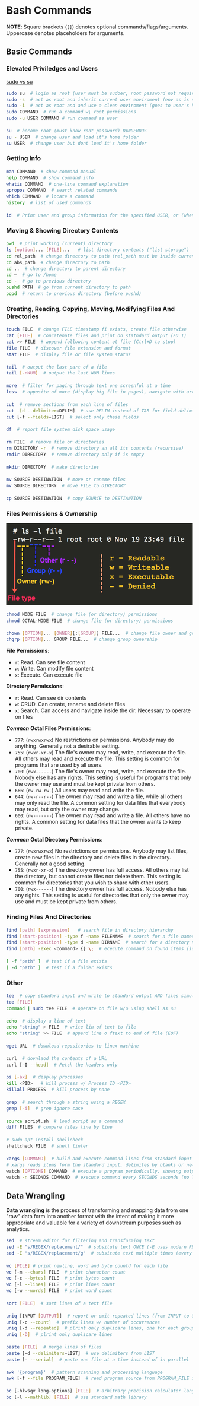 # Bash Commands

**NOTE**: Square brackets (`[]`) denotes optional commands/flags/arguments. Uppercase denotes placeholders for arguments.

## Basic Commands

### Elevated Priviledges and Users

[sudo vs su](https://unix.stackexchange.com/questions/35338/su-vs-sudo-s-vs-sudo-i-vs-sudo-bash/35342)

```bash
sudo su  # login as root (user must be sudoer, root password not required) DANGEROUS
sudo -s  # act as root and inherit current user enviroment (env as is now, along current dir and env vars) SAFE (can modify user enviroment)
sudo -i  # act as root and and use a clean enviroment (goes to user's home, runs .bashrc) SAFEST
sudo COMMAND  # run a command w\ root permissions
sudo -u USER COMMAND # run command as user

su  # become root (must know root password) DANGEROUS
su - USER  # change user and load it's home folder
su USER  # change user but dont load it's home folder
```

### Getting Info

```sh
man COMMAND  # show command manual
help COMMAND  # show command info
whatis COMMAND  # one-line command explanation
apropos COMMAND  # search related commands
which COMMAND  # locate a command
history  # list of used commands

id  # Print user and group information for the specified USER, or (when USER omitted) for the current user
```

### Moving & Showing Directory Contents

```sh
pwd  # print working (current) directory
ls [option]... [FILE]...   # list directory contents ("list storage")
cd rel_path  # change directory to path (rel_path must be inside current directory)
cd abs_path  # change directory to path
cd ..  # change directory to parent directory
cd ~  # go to /home
cd -  # go to previous directory
pushd PATH  # go from current directory to path
popd  # return to previous directory (before pushd)
```

### Creating, Reading, Copying, Moving, Modifying Files And Directories

```sh
touch FILE  # change FILE timestamp fi exists, create file otherwise
cat [FILE]  # concatenate files and print on statndard output (FD 1)
cat >> FILE  # append following content ot file (Ctrl+D to stop)
file FILE  # discover file extension and format
stat FILE  # display file or file system status

tail  # output the last part of a file
tail [-nNUM]  # output the last NUM lines

more  # filter for paging through text one screenful at a time
less  # opposite of more (display big file in pages), navigate with arrow keys or spacebar

cut  # remove sections from each line of files
cut -[d --delimiter=DELIM]  # use DELIM instead of TAB for field delimiter
cut [-f --fields=LIST]  # select only these fields

df  # report file system disk space usage

rm FILE  # remove file or directories
rm DIRECTORY -r  # remove directory an all its contents (recursive)
rmdir DIRECTORY  # remove directory only if is empty

mkdir DIRECTORY  # make directories

mv SOURCE DESTINATION  # move or raneme files
mv SOURCE DIRECTORY  # move FILE to DIRECTORY

cp SOURCE DESTINATION  # copy SOURCE to DESTIANTION
```

### Files Permissions & Ownership

![Linux Permissions](../.images/bash_files-permissions-and-ownership-basics-in-linux.png "files info and permissions")

```sh
chmod MODE FILE  # change file (or directory) permissions
chmod OCTAL-MODE FILE  # change file (or directory) permissions

chown [OPTION]... [OWNER][:[GROUP]] FILE...  # change file owner and group
chgrp [OPTION]... GROUP FILE...  # change group ownership
```

**File Permissions**:

- `r`: Read. Can see file content
- `w`: Write. Can modify file content
- `x`: Execute. Can execute file

**Directory Permissions**:

- `r`: Read. Can see dir contents
- `w`: CRUD. Can create, rename and delete files
- `x`: Search. Can access and navigate inside the dir. Necessary to operate on files

***Common* Octal Files Permissions**:

- `777`: (`rwxrwxrwx`) No restrictions on permissions. Anybody may do anything. Generally not a desirable setting.
- `755`: (`rwxr-xr-x`) The file's owner may read, write, and execute the file. All others may read and execute the file. This setting is common for programs that are used by all users.
- `700`: (`rwx------`) The file's owner may read, write, and execute the file. Nobody else has any rights. This setting is useful for programs that only the owner may use and must be kept private from others.
- `666`: (`rw-rw-rw-`) All users may read and write the file.
- `644`: (`rw-r--r--`) The owner may read and write a file, while all others may only read the file. A common setting for data files that everybody may read, but only the owner may change.
- `600`: (`rw-------`) The owner may read and write a file. All others have no rights. A common setting for data files that the owner wants to keep private.

***Common* Octal Directory Permissions**:

- `777`: (`rwxrwxrwx`) No restrictions on permissions. Anybody may list files, create new files in the directory and delete files in the directory. Generally not a good setting.
- `755`: (`rwxr-xr-x`) The directory owner has full access. All others may list the directory, but cannot create files nor delete them. This setting is common for directories that you wish to share with other users.
- `700`: (`rwx------`) The directory owner has full access. Nobody else has any rights. This setting is useful for directories that only the owner may use and must be kept private from others.

### Finding Files And Directories

```sh
find [path] [expression]   # search file in directory hierarchy
find [start-position] -type f -name FILENAME  # search for a file named "filename"
find [start-position] -type d -name DIRNAME  # search for a directory named "dirname"
find [path] -exec <command> {} \;  # ececute command on found items (identified by {})

[ -f "path" ]  # test if a file exists
[ -d "path" ]  # test if a folder exists
```

### Other

```sh
tee  # copy standard input and write to standard output AND files simultaneously
tee [FILE]
command | sudo tee FILE  # operate on file w/o using shell as su

echo  # display a line of text
echo "string" > FILE  # write lin of text to file
echo "string" >> FILE  # append line o ftext to end of file (EOF)

wget URL  # download repositories to linux machine

curl  # dovnlaod the contents of a URL
curl [-I --head]  # Fetch the headers only

ps [-ax]  # display processes
kill <PID>   # kill process w/ Process ID <PID>
killall PROCESS  # kill process by nane

grep  # search through a string using a REGEX
grep [-i]  # grep ignore case

source script.sh  # load script as a command
diff FILES  # compare files line by line

# sudo apt install shellcheck
shellcheck FILE  # shell linter

xargs [COMMAND]  # build and execute command lines from standard input
# xargs reads items form the standard input, delimites by blanks or newlines, and executes the COMMAND one or more times with the items as argumests
watch [OPTIONS] COMMAND  # execute a program periodically, showing output fullscreen
watch -n SECONDS COMMAND  # execute command every SECONDS seconds (no less than 0.1 seconds)
```

## Data Wrangling

**Data wrangling** is the process of transforming and mapping data from one "raw" data form into another format with the intent of making it more appropriate and valuable for a variety of downstream purposes such as analytics.

```bash
sed  # stream editor for filtering and transforming text
sed -E "s/REGEX/replacement/"  # subsitute text ONCE (-E uses modern REGEX)
sed -E "s/REGEX/replacement/g"  # subsitute text multiple times (every match)

wc [FILE] # print newline, word and byte countd for each file
wc [-m --chars] FILE  # print character count
wc [-c --bytes] FILE  # print bytes count
wc [-l --lines] FILE  # print lines count
wc [-w --words] FILE  # print word count

sort [FILE]  # sort lines of a text file

uniq [INPUT [OUTPUT]]  # report or omit repeated lines (from INPUT to OUTPUT)
uniq [-c --count]  # prefix lines w/ number of occurrences
uniq [-d --repeated]  # plrint only duplicare lines, one for each group
uniq [-D]  # plrint only duplicare lines

paste [FILE]  # merge lines of files
paste [-d --delimiters=LIST]  # use delimiters from LIST
paste [- --serial]  # paste one file at a time instead of in parallel

awk '{program}'  # pattern scanning and processing language
awk [-f --file PROGRAM_FILE]  # read program source from PROGRAM_FILE instead of from first argument

bc [-hlwsqv long-options] [FILE]  # arbitrary precision calculator language
bc [-l --mathlib] [FILE]  # use standard math library
```
